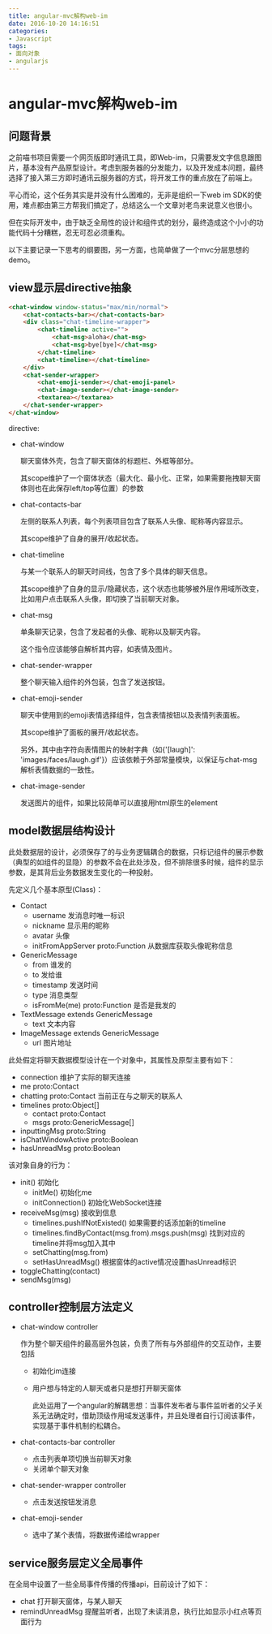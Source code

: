 ```yaml
---
title: angular-mvc解构web-im
date: 2016-10-20 14:16:51
categories: 
- Javascript
tags:
- 面向对象
- angularjs
---
```


# angular-mvc解构web-im

## 问题背景

之前喵书项目需要一个网页版即时通讯工具，即Web-im，只需要发文字信息跟图片，基本没有产品原型设计。考虑到服务器的分发能力，以及开发成本问题，最终选择了接入第三方即时通讯云服务器的方式，将开发工作的重点放在了前端上。

平心而论，这个任务其实是并没有什么困难的，无非是组织一下web im SDK的使用，难点都由第三方帮我们搞定了，总结这么一个文章对老鸟来说意义也很小。

但在实际开发中，由于缺乏全局性的设计和组件式的划分，最终造成这个小小的功能代码十分糟糕，忍无可忍必须重构。

以下主要记录一下思考的纲要图，另一方面，也简单做了一个mvc分层思想的demo。

## view显示层directive抽象

```html
<chat-window window-status="max/min/normal">
    <chat-contacts-bar></chat-contacts-bar>
    <div class="chat-timeline-wrapper">
        <chat-timeline active="">
            <chat-msg>aloha</chat-msg>
            <chat-msg>bye[bye]</chat-msg>
        </chat-timeline>
        <chat-timeline></chat-timeline>
    </div>
    <chat-sender-wrapper>
        <chat-emoji-sender></chat-emoji-panel>
        <chat-image-sender></chat-image-sender>
        <textarea></textarea>
    </chat-sender-wrapper>
</chat-window>
```
directive:
* chat-window 
    
    聊天窗体外壳，包含了聊天窗体的标题栏、外框等部分。
    
    其scope维护了一个窗体状态（最大化、最小化、正常，如果需要拖拽聊天窗体则也在此保存left/top等位置）的参数
* chat-contacts-bar
    
    左侧的联系人列表，每个列表项目包含了联系人头像、昵称等内容显示。
    
    其scope维护了自身的展开/收起状态。
* chat-timeline
    
    与某一个联系人的聊天时间线，包含了多个具体的聊天信息。
    
    其scope维护了自身的显示/隐藏状态，这个状态也能够被外层作用域所改变，比如用户点击联系人头像，即切换了当前聊天对象。
* chat-msg

    单条聊天记录，包含了发起者的头像、昵称以及聊天内容。
    
    这个指令应该能够自解析其内容，如表情及图片。
* chat-sender-wrapper
    
    整个聊天输入组件的外包装，包含了发送按钮。
* chat-emoji-sender
    
    聊天中使用到的emoji表情选择组件，包含表情按钮以及表情列表面板。
    
    其scope维护了面板的展开/收起状态。
    
    另外，其中由字符向表情图片的映射字典（如{'[laugh]': 'images/faces/laugh.gif'}）应该依赖于外部常量模块，以保证与chat-msg解析表情数据的一致性。
* chat-image-sender
    
    发送图片的组件，如果比较简单可以直接用html原生的element
 
## model数据层结构设计

此处数据层的设计，必须保存了的与业务逻辑耦合的数据，只标记组件的展示参数（典型的如组件的显隐）的参数不会在此处涉及，但不排除很多时候，组件的显示参数，是其背后业务数据发生变化的一种投射。

先定义几个基本原型(Class)：

* Contact
    * username 发消息时唯一标识
    * nickname 显示用的昵称
    * avatar 头像
    * initFromAppServer proto:Function 从数据库获取头像昵称信息
* GenericMessage
    * from 谁发的
    * to 发给谁
    * timestamp 发送时间
    * type 消息类型
    * isFromMe(me) proto:Function 是否是我发的
* TextMessage extends GenericMessage
    * text 文本内容
* ImageMessage extends GenericMessage
    * url 图片地址

此处假定将聊天数据模型设计在一个对象中，其属性及原型主要有如下：
* connection 维护了实际的聊天连接
* me proto:Contact
* chatting proto:Contact 当前正在与之聊天的联系人
* timelines proto:Object[]
    * contact proto:Contact
    * msgs proto:GenericMessage[]
* inputtingMsg proto:String
* isChatWindowActive proto:Boolean
* hasUnreadMsg proto:Boolean

该对象自身的行为：

* init() 初始化
    * initMe() 初始化me
    * initConnection() 初始化WebSocket连接
* receiveMsg(msg) 接收到信息
    * timelines.pushIfNotExisted() 如果需要的话添加新的timeline
    * timelines.findByContact(msg.from).msgs.push(msg) 找到对应的timeline并将msg加入其中
    * setChatting(msg.from)
    * setHasUnreadMsg() 根据窗体的active情况设置hasUnread标识
* toggleChatting(contact)
* sendMsg(msg)

   
## controller控制层方法定义

* chat-window controller
    
    作为整个聊天组件的最高层外包装，负责了所有与外部组件的交互动作，主要包括
    
    * 初始化im连接
    * 用户想与特定的人聊天或者只是想打开聊天窗体
        
        此处运用了一个angular的解耦思想：当事件发布者与事件监听者的父子关系无法确定时，借助顶级作用域发送事件，并且处理者自行订阅该事件，实现基于事件机制的松耦合。
   
* chat-contacts-bar controller
    
    * 点击列表单项切换当前聊天对象
    * 关闭单个聊天对象
    
* chat-sender-wrapper controller
    
    * 点击发送按钮发消息
    
* chat-emoji-sender
    
    * 选中了某个表情，将数据传递给wrapper
    
## service服务层定义全局事件

在全局中设置了一些全局事件传播的传播api，目前设计了如下：

* chat 打开聊天窗体，与某人聊天
* remindUnreadMsg 提醒监听者，出现了未读消息，执行比如显示小红点等页面行为
    